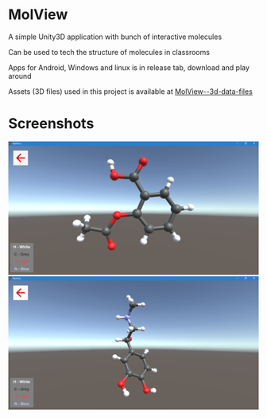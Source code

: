 # MolView
A simple Unity3D application with bunch of interactive molecules

Can be used to tech the structure of molecules in classrooms

Apps for Android, Windows and linux is in release tab, download and play around

Assets (3D files) used in this project is available at [MolView--3d-data-files](https://github.com/electron0zero/MolView--3d-data-files)

# Screenshots

![Screen 1](/Screenshots/1.png)
![Screen 1](/Screenshots/2.png)
